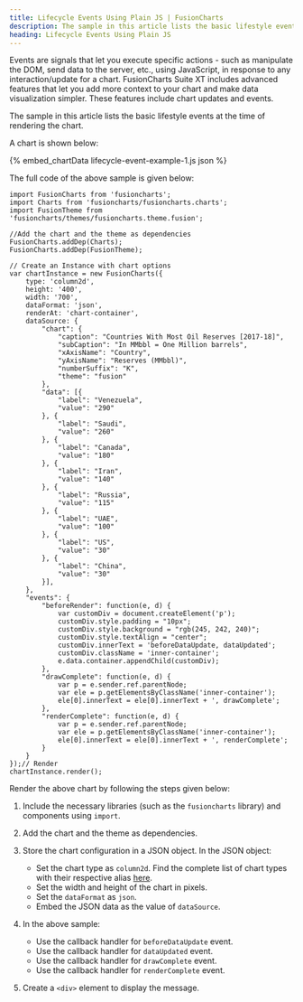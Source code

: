 ```yaml
---
title: Lifecycle Events Using Plain JS | FusionCharts
description: The sample in this article lists the basic lifestyle events at the time of rendering the chart.
heading: Lifecycle Events Using Plain JS
---
```


Events are signals that let you execute specific actions - such as manipulate the DOM, send data to the server, etc., using JavaScript, in response to any interaction/update for a chart. FusionCharts Suite XT includes advanced features that let you add more context to your chart and make data visualization simpler. These features include chart updates and events.

The sample in this article lists the basic lifestyle events at the time of rendering the chart.

A chart is shown below:

{% embed_chartData lifecycle-event-example-1.js json %}

The full code of the above sample is given below:

```
import FusionCharts from 'fusioncharts';
import Charts from 'fusioncharts/fusioncharts.charts';
import FusionTheme from 'fusioncharts/themes/fusioncharts.theme.fusion';

//Add the chart and the theme as dependencies
FusionCharts.addDep(Charts);
FusionCharts.addDep(FusionTheme);

// Create an Instance with chart options
var chartInstance = new FusionCharts({
    type: 'column2d',
    height: '400',
    width: '700',
    dataFormat: 'json',
    renderAt: 'chart-container',
    dataSource: {
        "chart": {
            "caption": "Countries With Most Oil Reserves [2017-18]",
            "subCaption": "In MMbbl = One Million barrels",
            "xAxisName": "Country",
            "yAxisName": "Reserves (MMbbl)",
            "numberSuffix": "K",
            "theme": "fusion"
        },
        "data": [{
            "label": "Venezuela",
            "value": "290"
        }, {
            "label": "Saudi",
            "value": "260"
        }, {
            "label": "Canada",
            "value": "180"
        }, {
            "label": "Iran",
            "value": "140"
        }, {
            "label": "Russia",
            "value": "115"
        }, {
            "label": "UAE",
            "value": "100"
        }, {
            "label": "US",
            "value": "30"
        }, {
            "label": "China",
            "value": "30"
        }],
    },
    "events": {
        "beforeRender": function(e, d) {
            var customDiv = document.createElement('p');
            customDiv.style.padding = "10px";
            customDiv.style.background = "rgb(245, 242, 240)";
            customDiv.style.textAlign = "center";
            customDiv.innerText = 'beforeDataUpdate, dataUpdated';
            customDiv.className = 'inner-container';
            e.data.container.appendChild(customDiv);
        },
        "drawComplete": function(e, d) {
            var p = e.sender.ref.parentNode;
            var ele = p.getElementsByClassName('inner-container');
            ele[0].innerText = ele[0].innerText + ', drawComplete';
        },
        "renderComplete": function(e, d) {
            var p = e.sender.ref.parentNode;
            var ele = p.getElementsByClassName('inner-container');
            ele[0].innerText = ele[0].innerText + ', renderComplete';
        }
    }
});// Render
chartInstance.render();
```

Render the above chart by following the steps given below:

1. Include the necessary libraries (such as the `fusioncharts` library) and components using `import`.

2. Add the chart and the theme as dependencies.

3. Store the chart configuration in a JSON object. In the JSON object:
    * Set the chart type as `column2d`. Find the complete list of chart types with their respective alias [here](https://www.fusioncharts.com/dev/chart-guide/list-of-charts).
    * Set the width and height of the chart in pixels. 
    * Set the `dataFormat` as `json`.
    * Embed the JSON data as the value of `dataSource`.

4. In the above sample:
	* Use the callback handler for `beforeDataUpdate` event.
	* Use the callback handler for `dataUpdated` event.
	* Use the callback handler for `drawComplete` event.
	* Use the callback handler for `renderComplete` event.

5. Create a `<div>` element to display the message.